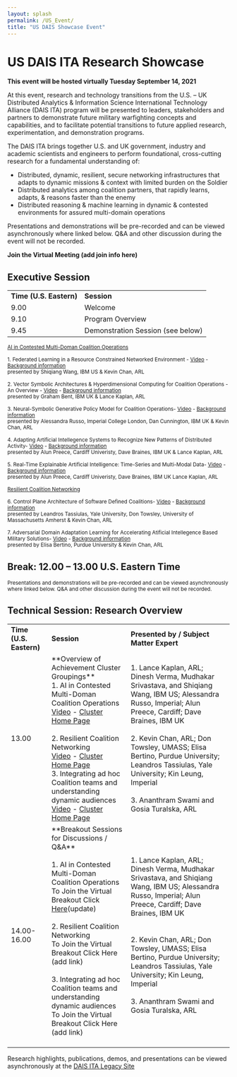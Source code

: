 ```yaml
---
layout: splash
permalink: /US_Event/
title: "US DAIS Showcase Event"
---
```


# US DAIS ITA Research Showcase
**This event will be hosted virtually Tuesday September 14, 2021**

At this event, research and technology transitions from the U.S. – UK Distributed Analytics & Information Science International Technology Alliance (DAIS ITA) program will be presented to leaders, stakeholders and partners to demonstrate future military warfighting concepts and capabilities, and to facilitate potential transitions to future applied research, experimentation, and demonstration programs.

The DAIS ITA brings together U.S. and UK government, industry and academic scientists and engineers to perform foundational, cross-cutting research for a fundamental understanding of: 
* Distributed, dynamic, resilient, secure networking infrastructures that adapts to dynamic missions & context with limited burden on the Soldier
* Distributed analytics among coalition partners, that rapidly learns, adapts, & reasons faster than the enemy
* Distributed reasoning & machine learning in dynamic & contested environments for assured multi-domain operations

Presentations and demonstrations will be pre-recorded and can be viewed asynchronously where linked below. Q&A and other discussion during the event will not be recorded.

**Join the Virtual Meeting (add join info here)**

## Executive Session

<table>
  <tbody>
    <tr>
      <td><b>Time (U.S. Eastern)</b></td>
      <td><b>Session</b></td>
    </tr>
    <tr>
      <td>9.00</td>
      <td>Welcome</td>
    </tr>
    <tr>
      <td>9.10</td>
      <td>Program Overview</td>
    </tr>
    <tr>
      <td>9.45</td>
      <td>Demonstration Session (see below)</td>     
    </tr>
  </tbody>
</table>

<sub><u>AI in Contested Multi-Doman Coalition Operations </u></sub>

<sub>1.	Federated Learning in a Resource Constrained Networked Environment - [Video](https://ibm.box.com/v/Showcase-1a08-video) - [Background information](/1a08/)<br>
    presented by Shiqiang Wang, IBM US & Kevin Chan, ARL

<sub>2.	Vector Symbolic Architectures & Hyperdimensional Computing for Coalition Operations - An Overview - [Video](https://ibm.box.com/v/Showcase-1a11-US-video) - [Background information](/1a11/)<br> 
    presented by Graham Bent, IBM UK & Lance Kaplan, ARL

<sub>3.	Neural-Symbolic Generative Policy Model for Coalition Operations- [Video](https://ibm.box.com/v/Showcase-1c02-video) - [Background information](/1c02/)<br>
    presented by Alessandra Russo, Imperial College London, Dan Cunnington, IBM UK & Kevin Chan, ARL

<sub>4.	Adapting Artificial Intellegence Systems to Recognize New Patterns of Distributed Activity- [Video](https://ibm.box.com/v/Showcase-1c16-video) - [Background information](/1c16/)<br>
    presented by Alun Preece, Cardiff Univeristy, Dave Braines, IBM UK & Lance Kaplan, ARL

<sub>5.	Real-Time Explainable Artificial Intelligence: Time-Series and Multi-Modal Data- [Video](https://ibm.box.com/v/Showcase-1d01-video) - [Background information](/1d01/)<br>
    presented by Alun Preece, Cardiff Univeristy, Dave Braines, IBM UK Lance Kaplan, ARL

  <sub><u>Resilient Coalition Networking</u>

<sub>6.	Control Plane Architecture of Software Defined Coalitions- [Video](https://ibm.box.com/v/Showcase-2a08-video) - [Background information](/2a08/)<br>
    presented by Leandros Tassiulas, Yale University, Don Towsley, University of Massachusetts Amherst & Kevin Chan, ARL

<sub>7.	Adversarial Domain Adaptation Learning for Accelerating Atificial Intellegence Based Military Solutions- [Video](https://ibm.box.com/v/Showcase-2c01-video) - [Background information](/2c01/)<br>
    presented by Elisa Bertino, Purdue University  & Kevin Chan, ARL
</sub>

## Break: 12.00 – 13.00 U.S. Eastern Time<br>

<sub>Presentations and demonstrations will be pre-recorded and can be viewed asynchronously where linked below. Q&A and other discussion during the event will not be recorded.

## Technical Session: Research Overview
<table>
  <tbody>
    <tr>
      <td><b>Time (U.S. Eastern)</b></td>
      <td><b>Session</b></td>
      <td><b>Presented by / Subject Matter Expert</b></td>
    </tr>
    <tr>
      <td>13.00</td>
      <td>**Overview of Achievement Cluster Groupings**<br>        
      1. AI in Contested Multi-Doman Coalition Operations<br>
        <a href="">
          Video</a> - 
        <a href="https://dais-legacy.org/AI_Cluster/">
          Cluster Home Page</a><br><br>
      2. Resilient Coalition Networking<br>
         <a href="">
          Video</a> - 
        <a href="https://dais-legacy.org/Resiliant_Cluster/">
          Cluster Home Page</a><br>
      3. Integrating ad hoc Coalition teams and understanding dynamic audiences<br>
         <a href="">
          Video</a> - 
        <a href="https://dais-legacy.org/Integrating_Cluster/">
          Cluster Home Page</a><br>
        </td>
      <td><br>
      1. Lance Kaplan, ARL; Dinesh Verma, Mudhakar Srivastava, and Shiqiang Wang, IBM US; Alessandra Russo, Imperial; Alun Preece, Cardiff; Dave Braines, IBM UK<br><br>
      2. Kevin Chan, ARL; Don Towsley, UMASS; Elisa Bertino, Purdue University; Leandros Tassiulas, Yale University; Kin Leung, Imperial<br><br>
      3. Ananthram Swami and Gosia Turalska, ARL<br><br></td>
    </tr>
    <tr>
      <td>14.00-16.00</td>
      <td>**Breakout Sessions for Discussions / Q&A**<br><br>
        1.	AI in Contested Multi-Doman Coalition Operations<br>
          To Join the Virtual Breakout Click 
        <a href="https://dod.teams.microsoft.us/l/meetup-join/19%3adod%3ameeting_a6df3d1c1ffb474b8d51215bc9c6cbc2%40thread.v2/0?context=%7b%22Tid%22%3a%22fae6d70f-954b-4811-92b6-0530d6f84c43%22%2c%22Oid%22%3a%22994aee16-b3ce-4049-b02f-c5b73a412cab%22%7d">
              Here</a>(update)<br><br>
         2. Resilient Coalition Networking</a><br>
              To Join the Virtual Breakout Click Here (add link)<br><br>
         3.	Integrating ad hoc Coalition teams and understanding dynamic audiences</a><br>
              To Join the Virtual Breakout Click Here (add link) <br><br></td> 
      <td><br>
      1. Lance Kaplan, ARL; Dinesh Verma, Mudhakar Srivastava, and Shiqiang Wang, IBM US; Alessandra Russo, Imperial; Alun Preece, Cardiff; Dave Braines, IBM UK<br><br><br>
      2. Kevin Chan, ARL; Don Towsley, UMASS; Elisa Bertino, Purdue University; Leandros Tassiulas, Yale University; Kin Leung, Imperial<br><br>
      3. Ananthram Swami and Gosia Turalska, ARL<br><br></td>
    </tr>
  </tbody>
</table>

Research highlights, publications, demos, and presentations can be viewed asynchronously at the [DAIS ITA Legacy Site](https://dais-legacy.org/)
  

